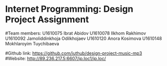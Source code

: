 # Internet Programming: Design Project Assignment

#Team members:
    U1610075 	Ibrat Abidov
    U1610078 	Ilkhom Rakhimov
    U1610092 	Jamoliddinkhoja Odilkhojaev
    U1610120 	Anora Kosimova
    U1610148 	Mokhlaroyim Tuychibaeva

#Github link: 
    https://github.com/iuthub/design-project-music-mp3
#Website: 
    http://89.236.217.5:6607/ip.loc1/ip.loc/

